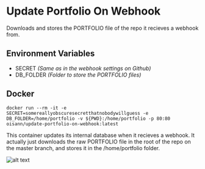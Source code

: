 # Update Portfolio On Webhook
Downloads and stores the PORTFOLIO file of the repo it recieves a webhook from.


## Environment Variables
- SECRET *(Same as in the webhook settings on Github)*
- DB_FOLDER *(Folder to store the PORTFOLIO files)*

## Docker

`docker run --rm -it -e SECRET=somereallyobscuresecretthatnobodywillguess -e DB_FOLDER=/home/portfolio -v ${PWD}:/home/portfolio -p 80:80 oisann/update-portfolio-on-webhook:latest`

This container updates its internal database when it recieves a webhook. It actually just downloads the raw PORTFOLIO file in the root of the repo on the master branch, and stores it in the /home/portfolio folder. 

![alt text](https://i.imgur.com/QL1fR7K.png "Example Github webhook settings")
